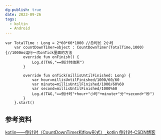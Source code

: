 ```yaml
---
dg-publish: true
date: 2023-09-26
tags:
  - koltin
  - Android
---
```

```
var TotalTime : Long = 2*60*60*1000 //总时长 2小时
    var countDownTimer=object : CountDownTimer(TotalTime,1000){//1000ms运行一次onTick里面的方法
        override fun onFinish() {
            Log.d(TAG,"==倒计时结束")
        }

        override fun onTick(millisUntilFinished: Long) {
            var hour=millisUntilFinished/1000/60/60
            var minute=millisUntilFinished/1000/60%60
            var second=millisUntilFinished/1000%60
            Log.d(TAG,"==倒计时"+hour+"小时"+minute+"分"+second+"秒")
        }
    }.start()
```
## 参考资料
[kotlin——倒计时（CountDownTimer和flow形式）_kotlin 倒计时-CSDN博客](https://blog.csdn.net/wy313622821/article/details/105454665)